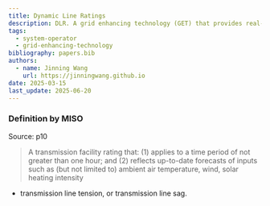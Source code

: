 ```yaml
---
title: Dynamic Line Ratings
description: DLR. A grid enhancing technology (GET) that provides real-time ratings of transmission lines based on current weather conditions.
tags:
  - system-operator
  - grid-enhancing-technology
bibliography: papers.bib
authors:
  - name: Jinning Wang
    url: https://jinningwang.github.io
date: 2025-03-15
last_update: 2025-06-20
---
```


### Definition by MISO

Source: <d-cite key="miso2023ferc881"></d-cite> p10

> A transmission facility rating that:
> (1) applies to a time period of not greater than one hour; and
> (2) reflects up-to-date forecasts of inputs such as (but not limited to) ambient air temperature, wind, solar heating intensity

- transmission line tension, or transmission line sag.
